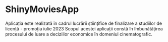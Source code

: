 # ShinyMoviesApp
Aplicația este realizată în cadrul lucrării științifice de finalizare a studiilor de licență - promoția iulie 2023
Scopul acestei aplicații constă în îmbunătățirea procesului de luare a deciziilor economice în domeniul cinematografic.
